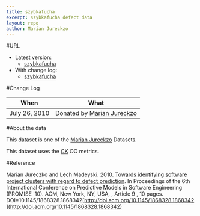 ```yaml
---
title: szybkafucha
excerpt: szybkafucha defect data
layout: repo
author: Marian Jureckzo
---
```



#URL

  * Latest version: 
    * [szybkafucha](https://terapromise.csc.ncsu.edu:8443/svn/repo/defect/ck/szybkafucha/szybkafucha.csv)
  * With change log:
    * [szybkafucha](https://terapromise.csc.ncsu.edu:8443/svn/repo/defect/ck/szybkafucha/)

#Change Log

When | What
---- | ----
July 26, 2010 | Donated by [Marian Jureckzo](/repo/people/data-donors/promise3.html)

#About the data

This dataset is one of the [Marian Jureckzo](/repo/people/data-donors/promise3.html) Datasets.

This dataset uses the [CK](/repo/defect/ck) OO metrics.

#Reference

Marian Jureczko and Lech Madeyski. 2010. [Towards identifying software project clusters with regard to defect prediction](http://dl.acm.org/citation.cfm?id=1868328.1868342&coll=DL&dl=GUIDE&CFID=96280125&CFTOKEN=47274353). In
Proceedings of the 6th International Conference on Predictive
Models in Software Engineering (PROMISE '10). ACM, New York,
NY, USA, , Article 9 , 10 pages. DOI=10.1145/1868328.1868342[http://doi.acm.org/10.1145/1868328.1868342](http://doi.acm.org/10.1145/1868328.1868342)
